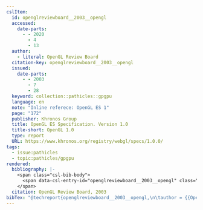 ```yaml
---
cslItem:
  id: openglreviewboard__2003__opengl
  accessed:
    date-parts:
      - - 2020
        - 4
        - 13
  author:
    - literal: OpenGL Review Board
  citation-key: openglreviewboard__2003__opengl
  issued:
    date-parts:
      - - 2003
        - 7
        - 28
  keyword: collection::pathicles::gpgpu
  language: en
  note: "Inline referece: OpenGL ES 1"
  page: "172"
  publisher: Khronos Group
  title: OpenGL ES Specification. Version 1.0
  title-short: OpenGL 1.0
  type: report
  URL: https://www.khronos.org/registry/webgl/specs/1.0.0/
tags:
  - issue:pathicles
  - topic:pathicles/gpgpu
rendered:
  bibliography: |-
    <span class="csl-bib-body">
      <span data-csl-entry-id="openglreviewboard__2003__opengl" class="csl-entry">OpenGL Review Board. 2003. <i>OpenGL ES Specification. Version 1.0</i> (p. 172). Khronos Group. <a href='https://www.khronos.org/registry/webgl/specs/1.0.0/'>https://www.khronos.org/registry/webgl/specs/1.0.0/</a></span>
    </span>
  citation: OpenGL Review Board, 2003
bibTex: "@techreport{openglreviewboard__2003__opengl,\n\tauthor = {{OpenGL Review Board}},\n\tyear = {2003},\n\tmonth = {jul 28},\n\tnote = {Inline referece: OpenGL ES 1},\n\tpages = {172},\n\tinstitution = {Khronos Group},\n\ttitle = {OpenGL {ES} {Specification}. {Version} 1.0},\n}\n\n"
---
```

